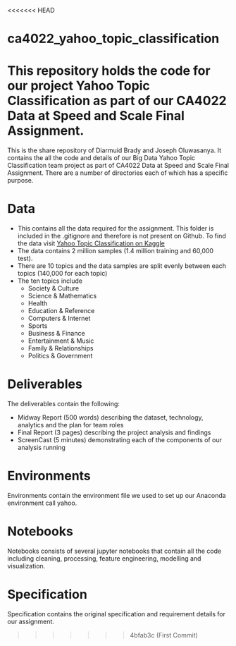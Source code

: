 <<<<<<< HEAD
# ca4022_yahoo_topic_classification
This repository holds the code for our project Yahoo Topic Classification as part of our CA4022 Data at Speed and Scale Final Assignment.
=======
This is the share repository of Diarmuid Brady and Joseph Oluwasanya. It contains the all the code and details of our Big Data Yahoo Topic Classification team project as part of CA4022 Data at Speed and Scale Final Assignment.
There are a number of directories each of which has a specific purpose.

# Data
- This contains all the data required for the assignment. This folder is included in the .gitignore and therefore is not present on Github. To find the data visit [Yahoo Topic Classification on Kaggle](https://www.kaggle.com/datasets/bhavikardeshna/yahoo-email-classification?select=train.csv)
- The data contains 2 million samples (1.4 million training and 60,000 test).
- There are 10 topics and the data samples are split evenly between each topics (140,000 for each topic)
- The ten topics include 
	- Society & Culture
	- Science & Mathematics
	- Health
	- Education & Reference
	- Computers & Internet
	- Sports
	- Business & Finance
	- Entertainment & Music
	- Family & Relationships
	- Politics & Government

# Deliverables
The deliverables contain the following:
- Midway Report (500 words) describing the dataset, technology, analytics and the plan for team roles
- Final Report (3 pages) describing the project analysis and findings
- ScreenCast (5 minutes) demonstrating each of the components of our analysis running

# Environments
Environments contain the environment file we used to set up our Anaconda environment call yahoo.

# Notebooks
Notebooks consists of several jupyter notebooks that contain all the code including cleaning, processing, feature engineering, modelling and visualization.

# Specification
Specification contains the original specification and requirement details for our assignment.
>>>>>>> 4bfab3c (First Commit)

